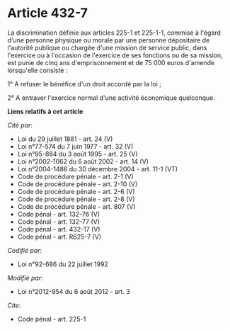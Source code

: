 # Article 432-7

La discrimination définie aux articles 225-1 et 225-1-1, commise à l'égard d'une personne physique ou morale par une personne
dépositaire de l'autorité publique ou chargée d'une mission de service public, dans l'exercice ou à l'occasion de l'exercice
de ses fonctions ou de sa mission, est punie de cinq ans d'emprisonnement et de 75 000 euros d'amende lorsqu'elle consiste : 

1° A refuser le bénéfice d'un droit accordé par la loi ; 

2° A entraver l'exercice normal d'une activité économique quelconque.

**Liens relatifs à cet article**

_Cité par_:

  - Loi du 29 juillet 1881 - art. 24 (V)
  - Loi n°77-574 du 7 juin 1977 - art. 32 (V)
  - Loi n°95-884 du 3 août 1995 - art. 25 (V)
  - Loi n°2002-1062 du 6 août 2002 - art. 14 (V)
  - Loi n°2004-1486 du 30 décembre 2004 - art. 11-1 (VT)
  - Code de procédure pénale - art. 2-1 (V)
  - Code de procédure pénale - art. 2-10 (V)
  - Code de procédure pénale - art. 2-6 (V)
  - Code de procédure pénale - art. 2-8 (V)
  - Code de procédure pénale - art. 807 (V)
  - Code pénal - art. 132-76 (V)
  - Code pénal - art. 132-77 (V)
  - Code pénal - art. 432-17 (V)
  - Code pénal - art. R625-7 (V)

_Codifié par_:

  - Loi n°92-686 du 22 juillet 1992

_Modifié par_:

  - Loi n°2012-954 du 6 août 2012 - art. 3

_Cite_:

  - Code pénal - art. 225-1
